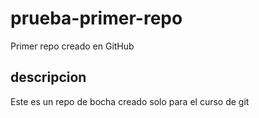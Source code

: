 # prueba-primer-repo
Primer repo creado en GitHub

## descripcion
Este es un repo de bocha creado solo para el curso de git

